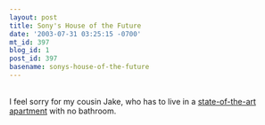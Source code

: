 ```yaml
---
layout: post
title: Sony's House of the Future
date: '2003-07-31 03:25:15 -0700'
mt_id: 397
blog_id: 1
post_id: 397
basename: sonys-house-of-the-future
---
```

<br />I feel sorry for my cousin Jake, who has to live in a <a href="http://www.ultraonesix.com/sonyapp10/choose.html">state-of-the-art apartment</a> with no bathroom.<br /><br /><br />
